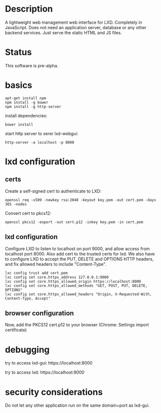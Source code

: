 # Description

A lightweight web management web interface for LXD.
Completely in JavaScript. Does not need an application server, database or any other
backend services. Just serve the static HTML and JS files.

# Status

This software is pre-alpha.

# basics

```
apt-get install npm
npm install -g bower
npm install -g http-server
```

install dependencies:
```
bower install
```

start http server to serer lxd-webgui:

```
http-server -a localhost -p 8000
```

# lxd configuration

##  certs

Create a self-signed cert to authenticate to LXD:

```
openssl req -x509 -newkey rsa:2048 -keyout key.pem -out cert.pem -days 365 -nodes
```

Convert cert to pkcs12:
```
openssl pkcs12 -export -out cert.p12 -inkey key.pem -in cert.pem
```

## lxd configuration

Configure LXD to listen to localhost on port 9000, and allow access from localhost port 8000. Also add cert to the trusted certs for lxd. We also have to configure LXD to accept the PUT, DELETE and OPTIONS HTTP headers, and fix allowed headers to  include "Content-Type".

```
lxc config trust add cert.pem
lxc config set core.https_address 127.0.0.1:9000
lxc config set core.https_allowed_origin https://localhost:8000
lxc config set core.https_allowed_methods "GET, POST, PUT, DELETE, OPTIONS"
lxc config set core.https_allowed_headers "Origin, X-Requested-With, Content-Type, Accept"
```

## browser configuration

Now, add the PKCS12 cert.p12 to your browser (Chrome: Settings import certificate)


# debugging

try to access lxd-gui: https://localhost:8000

try to access lxd: https://localhost:9000



# security considerations

Do not let any other application run on the same domain+port as lxd-gui.
